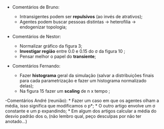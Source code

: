 - Comentários de Bruno:
  * Intransigentes podem ser __repulsivos__ (ao invés de atrativos);
  * Agentes podem buscar pessoas distintas → heterofilia → endogenizar topologia;
  
- Comentários de Nestor:
  * Normalizar gráfico da figura 3;
  * __Investigar região__ entre 0.0 e 0.15 do σ da figura 10 ;
  * Pensar melhor o papel do __transiente__;

- Comentários Fernando:
    * Fazer __histograma__ geral da simulação (salvar a distribuições finais para
      cada parametrização e fazer um histograma normalizado delas);
    * Na figura 15 fazer um __scaling__ de n x tempo ;
    
    
-Comentários André (reunião):
    * Fazer um caso em que os agentes olham a média, isso significa que modificamos o p*;
    * O outro artigo envolve um σ constante e um p expandindo;
    * Em algum dos artigos calcular a média do desvio padrão dos oᵢ (não lembro qual, peço desculpas por não ter anotado...)
    

    
